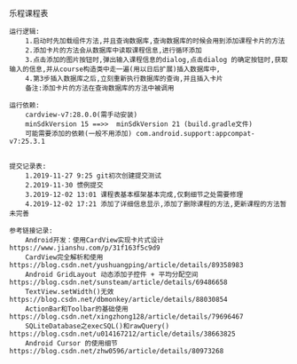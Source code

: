 乐程课程表
    
    
    
    运行逻辑:
        1.启动时先加载组件方法,并且查询数据库,查询数据库的时候会用到添加课程卡片的方法
        2.添加卡片的方法会从数据库中读取课程信息,进行循环添加
        3.点击添加的图片按钮时,弹出输入课程信息的dialog,点击dialog 的确定按钮时,获取输入的信息,并从course构造类中走一遍(用以日后扩展)插入数据库中,
        4.第3步插入数据库之后,立刻重新执行数据库的查询,并且插入卡片
        备注:添加卡片的方法在查询数据库的方法中被调用

    运行依赖:
        cardview-v7:28.0.0(需手动安装)
        minSdkVersion 15 ==>>  minSdkVersion 21 (build.gradle文件)
        可能需要添加的依赖(一般不用添加) com.android.support:appcompat-v7:25.3.1
         

    提交记录表:
        1.2019-11-27 9:25 git初次创建提交测试
        2.2019-11-30 惯例提交
        3.2019-12-02 13:01 课程表基本框架基本完成,仅剩细节之处需要修理
        4.2019-12-02 17:21 添加了详细信息显示,添加了删除课程的方法,更新课程的方法暂未完善
        
    参考链接记录:
        Android开发：使用CardView实现卡片式设计 https://www.jianshu.com/p/31f163f5c9d9 
        CardView完全解析和使用 https://blog.csdn.net/yushuangping/article/details/89358983 
        Android GridLayout 动态添加子控件 + 平均分配空间 https://blog.csdn.net/sunsteam/article/details/69486658
        TextView.setWidth()无效 https://blog.csdn.net/dbmonkey/article/details/88030854
        ActionBar和Toolbar的基础使用 https://blog.csdn.net/xingzhong128/article/details/79696467 
        SQLiteDatabase之execSQL()和rawQuery() https://blog.csdn.net/u014167212/article/details/38663825
        Android Cursor 的使用细节 https://blog.csdn.net/zhw0596/article/details/80973268
        
        
       